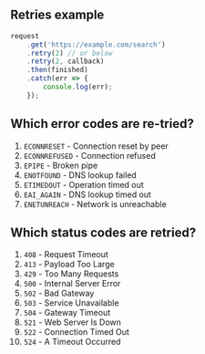 

## Retries example

```ts
request
    .get('https://example.com/search')
    .retry(2) // or below
    .retry(2, callback)
    .then(finished)
    .catch(err => {
        console.log(err);
    });
```

## Which error codes are re-tried?

1. `ECONNRESET` - Connection reset by peer
2. `ECONNREFUSED` - Connection refused
3. `EPIPE` - Broken pipe
4. `ENOTFOUND` - DNS lookup failed
5. `ETIMEDOUT` - Operation timed out
6. `EAI_AGAIN` - DNS lookup timed out
7. `ENETUNREACH` - Network is unreachable


## Which status codes are retried?

1. `408` - Request Timeout
2. `413` - Payload Too Large
3. `429` - Too Many Requests
4. `500` - Internal Server Error
5. `502` - Bad Gateway
6. `503` - Service Unavailable
7. `504` - Gateway Timeout
8. `521` - Web Server Is Down
9. `522` - Connection Timed Out
10. `524` - A Timeout Occurred

